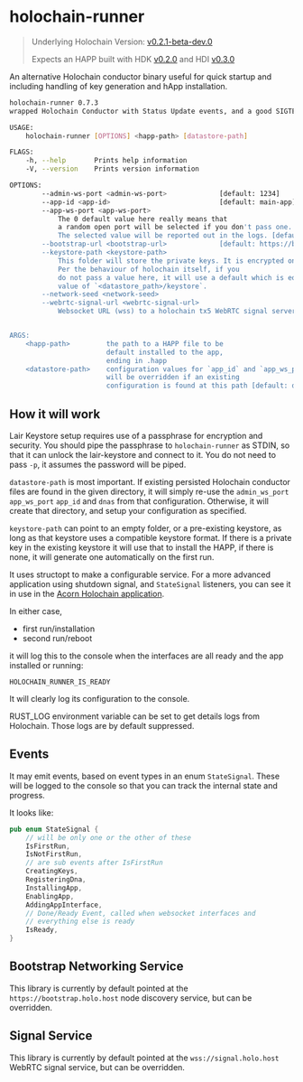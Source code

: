 # holochain-runner

> Underlying Holochain Version: [v0.2.1-beta-dev.0](https://github.com/holochain/holochain/blob/main-0.2/CHANGELOG.md#20230515083847)
>
> Expects an HAPP built with HDK [v0.2.0](https://docs.rs/hdk/0.2.0/hdk/index.html) and HDI [v0.3.0](https://docs.rs/hdi/0.3.0/hdi/index.html)

An alternative Holochain conductor binary useful for quick startup and including handling of key generation and hApp installation.

```bash
holochain-runner 0.7.3
wrapped Holochain Conductor with Status Update events, and a good SIGTERM kill switch 

USAGE:
    holochain-runner [OPTIONS] <happ-path> [datastore-path]

FLAGS:
    -h, --help       Prints help information
    -V, --version    Prints version information

OPTIONS:
        --admin-ws-port <admin-ws-port>             [default: 1234]
        --app-id <app-id>                           [default: main-app]
        --app-ws-port <app-ws-port>
            The 0 default value here really means that
            a random open port will be selected if you don't pass one.
            The selected value will be reported out in the logs. [default: 0]
        --bootstrap-url <bootstrap-url>             [default: https://bootstrap.holo.host]
        --keystore-path <keystore-path>
            This folder will store the private keys. It is encrypted on both Mac and Linux, but not Windows.
            Per the behaviour of holochain itself, if you
            do not pass a value here, it will use a default which is equal to the
            value of `<datastore_path>/keystore`.
        --network-seed <network-seed>              
        --webrtc-signal-url <webrtc-signal-url>
            Websocket URL (wss) to a holochain tx5 WebRTC signal server [default: wss://signal.holo.host]


ARGS:
    <happ-path>         the path to a HAPP file to be
                        default installed to the app,
                        ending in .happ
    <datastore-path>    configuration values for `app_id` and `app_ws_port`
                        will be overridden if an existing
                        configuration is found at this path [default: databases]

```
## How it will work

Lair Keystore setup requires use of a passphrase for encryption and security.
You should pipe the passphrase to `holochain-runner` as STDIN, so that it can unlock the lair-keystore and connect to it. You do not need to pass `-p`, it assumes the password will be piped.

`datastore-path` is most important. If existing persisted Holochain conductor files
are found in the given directory, it will simply re-use the `admin_ws_port` `app_ws_port` `app_id` and `dnas` from that configuration. Otherwise, it will create that directory, and setup your configuration as specified.

`keystore-path` can point to an empty folder, or a pre-existing keystore, as long as that keystore uses a compatible keystore format. If there is a private key in the existing keystore it will use that to install the HAPP, if there is none, it will generate one automatically on the first run.

It uses structopt to make a configurable service. For a more advanced application using shutdown signal, and `StateSignal` listeners, you can see it in use in the [Acorn Holochain application](https://github.com/h-be/acorn/blob/main/conductor/src/main.rs).

In either case,

- first run/installation
- second run/reboot

it will log this to the console when the interfaces are all ready and the app installed or running:

`HOLOCHAIN_RUNNER_IS_READY`

It will clearly log its configuration to the console.

RUST_LOG environment variable can be set to get details logs from Holochain. Those logs are by default suppressed.

## Events

It may emit events, based on event types in an enum `StateSignal`. These will be logged to the console
so that you can track the internal state and progress.

It looks like:

```rust
pub enum StateSignal {
    // will be only one or the other of these
    IsFirstRun,
    IsNotFirstRun,
    // are sub events after IsFirstRun
    CreatingKeys,
    RegisteringDna,
    InstallingApp,
    EnablingApp,
    AddingAppInterface,
    // Done/Ready Event, called when websocket interfaces and
    // everything else is ready
    IsReady,
}
```

## Bootstrap Networking Service

This library is currently by default pointed at the `https://bootstrap.holo.host` node discovery service, but can be overridden.

## Signal Service

This library is currently by default pointed at the `wss://signal.holo.host` WebRTC signal service, but can be overridden.